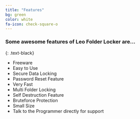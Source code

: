 ```yaml
---
title: "Features"
bg: green
color: white
fa-icon: check-square-o
---
```


### Some awesome features of Leo Folder Locker are...
{: .text-black}

- Freeware
- Easy to Use
- Secure Data Locking
- Password Reset Feature
- Very Fast
- Multi Folder Locking
- Self Destruction Feature
- Bruteforce Protection
- Small Size
- Talk to the Programmer directly for support

